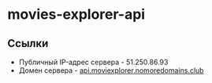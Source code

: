 # movies-explorer-api

## Ссылки

* Публичный IP-адрес сервера - 51.250.86.93
* Домен сервера - [api.moviexplorer.nomoredomains.club](https://api.moviexplorer.nomoredomains.club)
